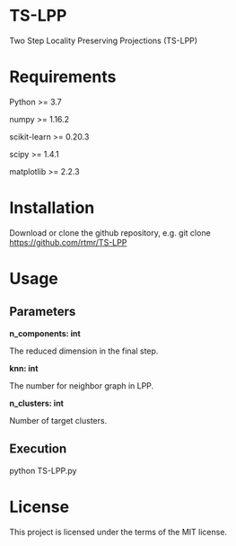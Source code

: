 # TS-LPP
Two Step Locality Preserving Projections (TS-LPP)

# Requirements
Python >= 3.7

numpy >= 1.16.2

scikit-learn >= 0.20.3

scipy >= 1.4.1

matplotlib >= 2.2.3

# Installation
Download or clone the github repository, e.g. git clone https://github.com/rtmr/TS-LPP

# Usage

## Parameters

**n_components: int**

The reduced dimension in the final step.

**knn: int**

The number for neighbor graph in LPP.

**n_clusters: int**

Number of target clusters.

## Execution

python TS-LPP.py 

# License
This project is licensed under the terms of the MIT license.
